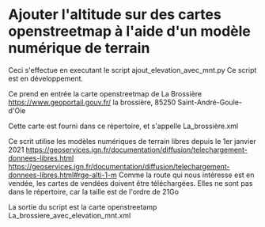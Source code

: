 # Ajouter l'altitude sur des cartes openstreetmap à l'aide d'un modèle numérique de terrain

Ceci s'effectue en executant le script ajout_elevation_avec_mnt.py
Ce script est en développement. 

Ce prend en entrée la carte openstreetmap de La Brossière 
https://www.geoportail.gouv.fr/
la brossière, 85250 Saint-André-Goule-d'Oie

Cette carte est fourni dans ce répertoire, et s'appelle La_brossière.xml

Ce scrit utilise les modèles numériques de terrain libres depuis le 1er janvier 2021
https://geoservices.ign.fr/documentation/diffusion/telechargement-donnees-libres.html
https://geoservices.ign.fr/documentation/diffusion/telechargement-donnees-libres.html#rge-alti-1-m
Comme la route qui nous intéresse est en vendée, les cartes de vendées doivent être téléchargées.
Elles ne sont pas dans le répertoire, car la taille est de l'ordre de 21Go


La sortie du script est la carte openstreetamp La_brossiere_avec_elevation_mnt.xml

